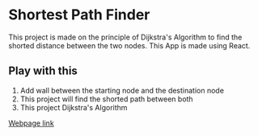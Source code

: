 # Shortest Path Finder

This project is made on the principle of Dijkstra's Algorithm to find the shorted distance between the two nodes.
This App is made using React.

## Play with this

1. Add wall between the starting node and the destination node
2. This project will find the shorted path between both
3. This project Dijkstra's Algorithm

[Webpage link](http://Ishaandeep.github.io/shortest-path-finder)
